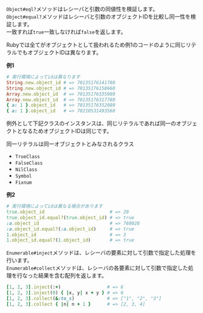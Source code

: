 `Object#eql?`メソッドはレシーバと引数の同値性を検証します。  
`Object#equal?`メソッドはレシーバと引数のオブジェクトIDを比較し同一性を検証します。  
一致すれば`true`一致しなければ`false`を返します。

Rubyでは全てがオブジェクトとして扱われるため例1のコードのように同じリテラルでもオブジェクトIDは異なります。

**例1**

```ruby
# 実行環境によってidは異なります
String.new.object_id # => 70135176141780
String.new.object_id # => 70135176158660
Array.new.object_id  # => 70135176335980
Array.new.object_id  # => 70135176317780
{ a: 1 }.object_id   # => 70135176352080
{ a: 1 }.object_id   # => 70210531493560
```

例外として下記クラスのインスタンスは、同じリテラルであれば同一のオブジェクトとなるためオブジェクトIDは同じです。

同一リテラルは同一オブジェクトとみなされるクラス
- `TrueClass`
- `FalseClass`
- `NilClass`
- `Symbol`
- `Fixnum`

**例2**

```ruby
# 実行環境によってidは異なる場合があります
true.object_id                        # => 20
true.object_id.equal?(true.object_id) # => true
:a.object_id                          # => 760028
:a.object_id.equal?(:a.object_id)     # => true
1.object_id                           # => 3
1.object_id.equal?(1.object_id)       # => true
```

`Enumerable#inject`メソッドは、レシーバの要素に対して引数で指定した処理を行います。  
`Enumerable#collect`メソッドは、レシーバの各要素に対して引数で指定した処理を行なった結果を含む配列を返します。

```ruby
[1, 2, 3].inject(:+)                 # => 6
[1, 2, 3].inject(0) { |x, y| x + y } # => 6
[1, 2, 3].collect(&:to_s)            # => ["1", "2", "3"]
[1, 2, 3].collect { |n| n + 1 }      # => [2, 3, 4]
```